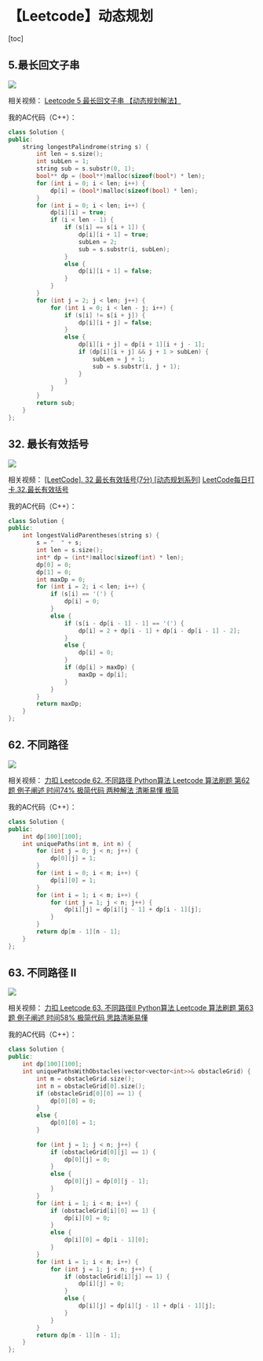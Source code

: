 # 【Leetcode】动态规划



[toc]



## 5.最长回文子串

![](D:\Notes\Leetcode\Leetcode.assets\5.png)

相关视频：
[Leetcode 5 最长回文子串 【动态规划解法】](https://www.bilibili.com/video/BV1AA411B7XV)

我的AC代码（C++）：

```c++
class Solution {
public:
	string longestPalindrome(string s) {
		int len = s.size();
		int subLen = 1;
		string sub = s.substr(0, 1);
		bool** dp = (bool**)malloc(sizeof(bool*) * len);
		for (int i = 0; i < len; i++) {
			dp[i] = (bool*)malloc(sizeof(bool) * len);
		}
		for (int i = 0; i < len; i++) {
			dp[i][i] = true;
			if (i < len - 1) {
				if (s[i] == s[i + 1]) {
					dp[i][i + 1] = true;
					subLen = 2;
					sub = s.substr(i, subLen);
				}
				else {
					dp[i][i + 1] = false;
				}
			}
		}
		for (int j = 2; j < len; j++) {
			for (int i = 0; i < len - j; i++) {
				if (s[i] != s[i + j]) {
					dp[i][i + j] = false;
				}
				else {
					dp[i][i + j] = dp[i + 1][i + j - 1];
					if (dp[i][i + j] && j + 1 > subLen) {
						subLen = j + 1;
						sub = s.substr(i, j + 1);
					}
				}
			}
		}
		return sub;
	}
};
```



## 32. 最长有效括号

![](D:\Notes\Leetcode\Leetcode.assets\32.png)

相关视频：
[[LeetCode]. 32 最长有效括号(7分) [动态规划系列]](https://www.bilibili.com/video/BV1VE411t75D)
[LeetCode每日打卡.32.最长有效括号](https://www.bilibili.com/video/BV1Ct4y197M3)

我的AC代码（C++）：

```c++
class Solution {
public:
	int longestValidParentheses(string s) {
		s = "  " + s;
		int len = s.size();
		int* dp = (int*)malloc(sizeof(int) * len);
		dp[0] = 0;
		dp[1] = 0;
		int maxDp = 0;
		for (int i = 2; i < len; i++) {
			if (s[i] == '(') {
				dp[i] = 0;
			}
			else {
				if (s[i - dp[i - 1] - 1] == '(') {
					dp[i] = 2 + dp[i - 1] + dp[i - dp[i - 1] - 2];
				}
				else {
					dp[i] = 0;
				}
				if (dp[i] > maxDp) {
					maxDp = dp[i];
				}
			}
		}
		return maxDp;
	}
};
```



## 62. 不同路径

![](D:\Notes\Leetcode\Leetcode.assets\62.png)

相关视频：
[力扣 Leetcode 62.  不同路径 Python算法 Leetcode 算法刷题 第62题 例子阐述 时间74% 极简代码 两种解法 清晰易懂 极简](https://www.bilibili.com/video/BV1zp4y1i7Zz?spm_id_from=333.851.header_right.history_list.click)

我的AC代码（C++）：

```c++
class Solution {
public:
	int dp[100][100];
	int uniquePaths(int m, int n) {
		for (int j = 0; j < n; j++) {
			dp[0][j] = 1;
		}
		for (int i = 0; i < m; i++) {
			dp[i][0] = 1;
		}
		for (int i = 1; i < m; i++) {
			for (int j = 1; j < n; j++) {
				dp[i][j] = dp[i][j - 1] + dp[i - 1][j];
			}
		}
		return dp[m - 1][n - 1];
	}
};
```



## 63. 不同路径 II

![](D:\Notes\Leetcode\Leetcode.assets\63.png)

相关视频：
[力扣 Leetcode 63.  不同路径II Python算法 Leetcode 算法刷题 第63题 例子阐述 时间58% 极简代码 思路清晰易懂](https://www.bilibili.com/video/BV1gz4y1Q7Yu)

我的AC代码（C++）：

```c++
class Solution {
public:
	int dp[100][100];
	int uniquePathsWithObstacles(vector<vector<int>>& obstacleGrid) {
		int m = obstacleGrid.size();
		int n = obstacleGrid[0].size();
		if (obstacleGrid[0][0] == 1) {
			dp[0][0] = 0;
		}
		else {
			dp[0][0] = 1;
		}
		
		for (int j = 1; j < n; j++) {
			if (obstacleGrid[0][j] == 1) {
				dp[0][j] = 0;
			}
			else {
				dp[0][j] = dp[0][j - 1];
			}
		}
		for (int i = 1; i < m; i++) {
			if (obstacleGrid[i][0] == 1) {
				dp[i][0] = 0;
			}
			else {
				dp[i][0] = dp[i - 1][0];
			}
		}
		for (int i = 1; i < m; i++) {
			for (int j = 1; j < n; j++) {
				if (obstacleGrid[i][j] == 1) {
					dp[i][j] = 0;
				}
				else {
					dp[i][j] = dp[i][j - 1] + dp[i - 1][j];
				}
			}
		}
		return dp[m - 1][n - 1];
	}
};
```

